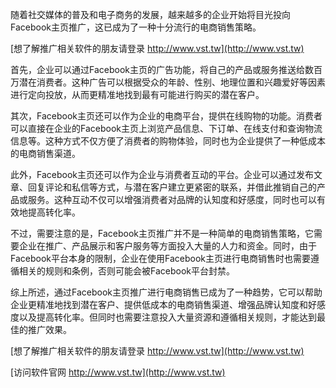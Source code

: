 随着社交媒体的普及和电子商务的发展，越来越多的企业开始将目光投向Facebook主页推广，这已成为了一种十分流行的电商销售策略。

[想了解推广相关软件的朋友请登录 http://www.vst.tw](http://www.vst.tw)

首先，企业可以通过Facebook主页的广告功能，将自己的产品或服务推送给数百万潜在消费者。这种广告可以根据受众的年龄、性别、地理位置和兴趣爱好等因素进行定向投放，从而更精准地找到最有可能进行购买的潜在客户。

其次，Facebook主页还可以作为企业的电商平台，提供在线购物的功能。消费者可以直接在企业的Facebook主页上浏览产品信息、下订单、在线支付和查询物流信息等。这种方式不仅方便了消费者的购物体验，同时也为企业提供了一种低成本的电商销售渠道。

此外，Facebook主页还可以作为企业与消费者互动的平台。企业可以通过发布文章、回复评论和私信等方式，与潜在客户建立更紧密的联系，并借此推销自己的产品或服务。这种互动不仅可以增强消费者对品牌的认知度和好感度，同时也可以有效地提高转化率。

不过，需要注意的是，Facebook主页推广并不是一种简单的电商销售策略，它需要企业在推广、产品展示和客户服务等方面投入大量的人力和资金。同时，由于Facebook平台本身的限制，企业在使用Facebook主页进行电商销售时也需要遵循相关的规则和条例，否则可能会被Facebook平台封禁。

综上所述，通过Facebook主页推广进行电商销售已成为了一种趋势，它可以帮助企业更精准地找到潜在客户、提供低成本的电商销售渠道、增强品牌认知度和好感度以及提高转化率。但同时也需要注意投入大量资源和遵循相关规则，才能达到最佳的推广效果。

[想了解推广相关软件的朋友请登录 http://www.vst.tw](http://www.vst.tw)


[访问软件官网 http://www.vst.tw](http://www.vst.tw)
